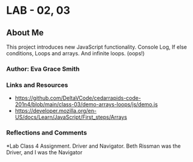 # LAB - 02, 03

## About Me

This project introduces new JavaScript functionality. Console Log, If else conditions, Loops and arrays. And infinite loops. (oops!)

### Author: Eva Grace Smith

### Links and Resources
* https://github.com/DeltaVCode/cedarrapids-code-201n4/blob/main/class-03/demo-arrays-loops/js/demo.js
* https://developer.mozilla.org/en-US/docs/Learn/JavaScript/First_steps/Arrays


### Reflections and Comments
*Lab Class 4 Assignment. Driver and Navigator. Beth Rissman was the Driver, and I was the Navigator